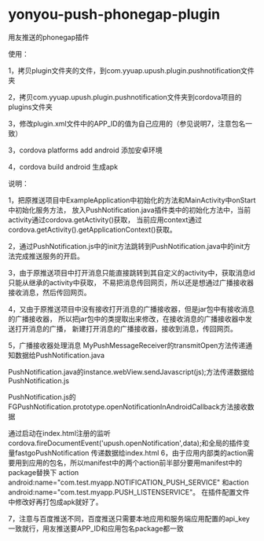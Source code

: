 # yonyou-push-phonegap-plugin
用友推送的phonegap插件

使用：

1，拷贝plugin文件夹的文件，到com.yyuap.upush.plugin.pushnotification文件夹

2，拷贝com.yyuap.upush.plugin.pushnotification文件夹到cordova项目的plugins文件夹

3，修改plugin.xml文件中的APP_ID的值为自己应用的（参见说明7，注意包名一致）

3，cordova platforms add android 添加安卓环境

4，cordova build android 生成apk

说明：

1，把原推送项目中ExampleApplication中初始化的方法和MainActivity中onStart中初始化服务方法， 放入PushNotification.java插件类中的初始化方法中，当前activity通过cordova.getActivity()获取， 当前应用context通过cordova.getActivity().getApplicationContext()获取。

2，通过PushNotification.js中的init方法跳转到PushNotification.java中的init方法完成推送服务的开启。

3，由于原推送项目中打开消息只能直接跳转到其自定义的activity中，获取消息id只能从继承的activity中获取， 不易把消息传回网页，所以还是想通过广播接收器接收消息，然后传回网页。

4，又由于原推送项目中没有接收打开消息的广播接收器，但是jar包中有接收消息的广播接收器， 所以把jar包中的类提取出来修改，在接收消息的广播接收器中发送打开消息的广播， 新建打开消息的广播接收器，接收到消息，传回网页。

5，广播接收器处理消息 MyPushMessageReceiver的transmitOpen方法传递通知数据给PushNotification.java

 PushNotification.java的instance.webView.sendJavascript(js);方法传递数据给PushNotification.js

 PushNotification.js的FGPushNotification.prototype.openNotificationInAndroidCallback方法接收数据

 通过启动在index.html注册的监听cordova.fireDocumentEvent('upush.openNotification',data);和全局的插件变量fastgoPushNotification
 传递数据给index.html
6，由于应用内部类的action需要用到应用的包名，所以manifest中的两个action前半部分要用manifest中的package替换下 action android:name="com.test.myapp.NOTIFICATION_PUSH_SERVICE" 和action android:name="com.test.myapp.PUSH_LISTENSERVICE"。 在插件配置文件中修改好再打包成apk就好了。

7，注意与百度推送不同，百度推送只需要本地应用和服务端应用配置的api_key一致就行，用友推送要APP_ID和应用包名package都一致
